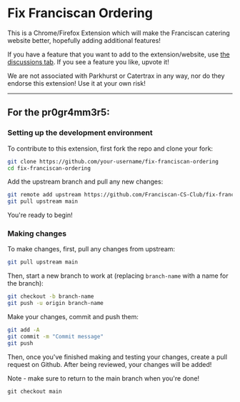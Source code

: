 # Fix Franciscan Ordering

This is a Chrome/Firefox Extension which will make the Franciscan catering website better, hopefully adding additional features!

If you have a feature that you want to add to the extension/website, use [the discussions tab](https://github.com/Franciscan-CS-Club/fix-franciscan-ordering/discussions). If you see a feature you like, upvote it!

We are not associated with Parkhurst or Catertrax in any way, nor do they endorse this extension! Use it at your own risk!

---

## For the pr0gr4mm3r5:

### Setting up the development environment

To contribute to this extension, first fork the repo and clone your fork:
```bash
git clone https://github.com/your-username/fix-franciscan-ordering
cd fix-franciscan-ordering
```
Add the upstream branch and pull any new changes:
```bash
git remote add upstream https://github.com/Franciscan-CS-Club/fix-franciscan-ordering
git pull upstream main
```
You're ready to begin!

### Making changes

To make changes, first, pull any changes from upstream:
```bash
git pull upstream main
```

Then, start a new branch to work at (replacing `branch-name` with a name for the branch):
```bash
git checkout -b branch-name
git push -u origin branch-name
```
Make your changes, commit and push them:
```bash
git add -A
git commit -m "Commit message"
git push
```

Then, once you've finished making and testing your changes, create a pull request on Github. After being reviewed, your changes will be added!


Note - make sure to return to the main branch when you're done!
```
git checkout main
```

